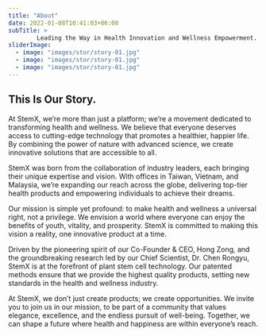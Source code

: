 ```yaml
---
title: "About"
date: 2022-01-08T10:41:03+06:00
subTitle: >
        Leading the Way in Health Innovation and Wellness Empowerment.
sliderImage:
  - image: "images/stor/story-01.jpg"
  - image: "images/stor/story-01.jpg"
  - image: "images/stor/story-01.jpg"
---
```

## This Is Our Story.

At StemX, we’re more than just a platform; we’re a movement dedicated to transforming health and wellness. We believe that everyone deserves access to cutting-edge technology that promotes a healthier, happier life. By combining the power of nature with advanced science, we create innovative solutions that are accessible to all.

StemX was born from the collaboration of industry leaders, each bringing their unique expertise and vision. With offices in Taiwan, Vietnam, and Malaysia, we’re expanding our reach across the globe, delivering top-tier health products and empowering individuals to achieve their dreams.

Our mission is simple yet profound: to make health and wellness a universal right, not a privilege. We envision a world where everyone can enjoy the benefits of youth, vitality, and prosperity. StemX is committed to making this vision a reality, one innovative product at a time.

Driven by the pioneering spirit of our Co-Founder & CEO, Hong Zong, and the groundbreaking research led by our Chief Scientist, Dr. Chen Rongyu, StemX is at the forefront of plant stem cell technology. Our patented methods ensure that we provide the highest quality products, setting new standards in the health and wellness industry.

At StemX, we don’t just create products; we create opportunities. We invite you to join us in our mission, to be part of a community that values elegance, excellence, and the endless pursuit of well-being. Together, we can shape a future where health and happiness are within everyone’s reach.
